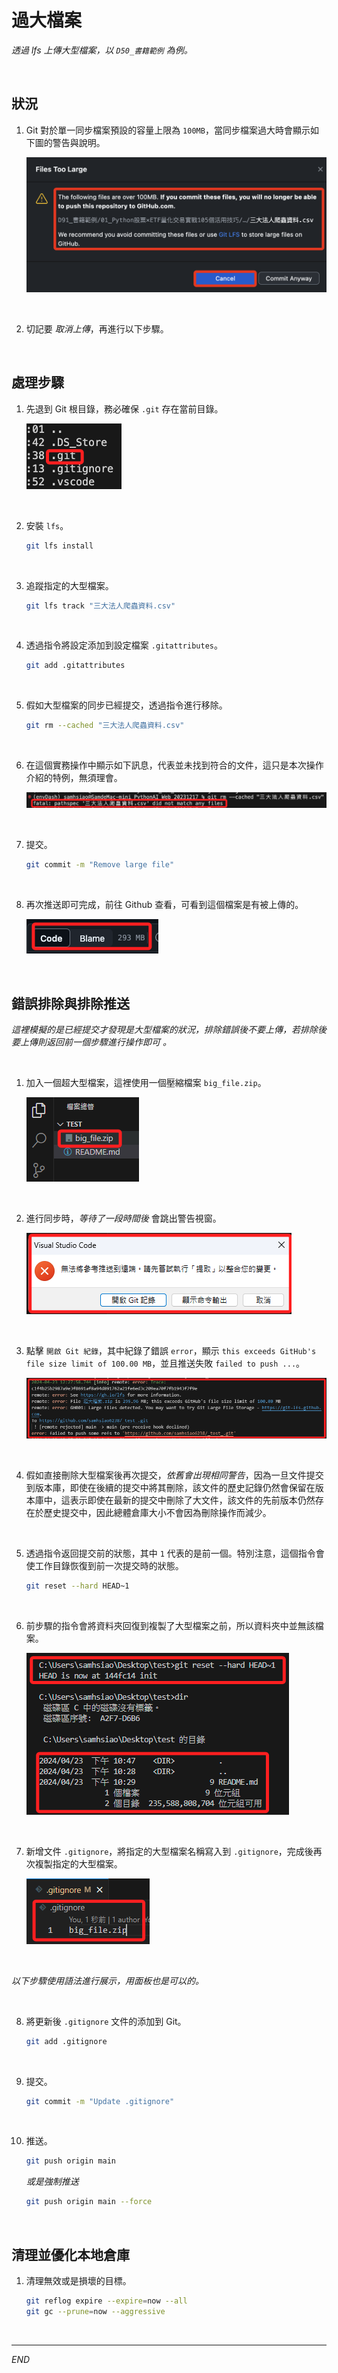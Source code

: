 # 過大檔案

_透過 lfs 上傳大型檔案，以 `D50_書籍範例` 為例。_

<br>

## 狀況

1. Git 對於單一同步檔案預設的容量上限為 `100MB`，當同步檔案過大時會顯示如下圖的警告與說明。

    ![](images/img_58.png)

<br>

2. 切記要 _取消上傳_，再進行以下步驟。

<br>

## 處理步驟

1. 先退到 Git 根目錄，務必確保 `.git` 存在當前目錄。

    ![](images/img_59.png)

<br>

2. 安裝 `lfs`。

    ```bash
    git lfs install
    ```

<br>

3. 追蹤指定的大型檔案。

    ```bash
    git lfs track "三大法人爬蟲資料.csv"
    ```

<br>

4. 透過指令將設定添加到設定檔案 `.gitattributes`。

    ```bash
    git add .gitattributes
    ```

<br>

5. 假如大型檔案的同步已經提交，透過指令進行移除。

    ```bash
    git rm --cached "三大法人爬蟲資料.csv"
    ```

<br>

6. 在這個實務操作中顯示如下訊息，代表並未找到符合的文件，這只是本次操作介紹的特例，無須理會。

    ![](images/img_60.png)

<br>

7. 提交。

    ```bash
    git commit -m "Remove large file"
    ```

<br>

8. 再次推送即可完成，前往 Github 查看，可看到這個檔案是有被上傳的。

    ![](images/img_61.png)

<br>

## 錯誤排除與排除推送

_這裡模擬的是已經提交才發現是大型檔案的狀況，排除錯誤後不要上傳，若排除後要上傳則返回前一個步驟進行操作即可 。_

<br>

1. 加入一個超大型檔案，這裡使用一個壓縮檔案 `big_file.zip`。

    ![](images/img_66.png)

<br>

2. 進行同步時，_等待了一段時間後_ 會跳出警告視窗。

    ![](images/img_67.png)

<br>

3. 點擊 `開啟 Git 紀錄`，其中紀錄了錯誤 `error`，顯示 `this exceeds GitHub's file size limit of 100.00 MB`，並且推送失敗 `failed to push ...`。

    ![](images/img_68.png)

<br>

4. 假如直接刪除大型檔案後再次提交，_依舊會出現相同警告_，因為一旦文件提交到版本庫，即使在後續的提交中將其刪除，該文件的歷史記錄仍然會保留在版本庫中，這表示即使在最新的提交中刪除了大文件，該文件的先前版本仍然存在於歷史提交中，因此總體倉庫大小不會因為刪除操作而減少。

<br>

5. 透過指令返回提交前的狀態，其中 `1` 代表的是前一個。特別注意，這個指令會使工作目錄恢復到前一次提交時的狀態。

    ```bash
    git reset --hard HEAD~1
    ```

<br>

6. 前步驟的指令會將資料夾回復到複製了大型檔案之前，所以資料夾中並無該檔案。

    ![](images/img_77.png)

<br>

7. 新增文件 `.gitignore`，將指定的大型檔案名稱寫入到 `.gitignore`，完成後再次複製指定的大型檔案。

    ![](images/img_71.png)

<br>

_以下步驟使用語法進行展示，用面板也是可以的。_

<br>

8. 將更新後 `.gitignore` 文件的添加到 Git。

    ```bash
    git add .gitignore
    ```

<br>

9. 提交。

    ```bash
    git commit -m "Update .gitignore"
    ```

<br>

10. 推送。

    ```bash
    git push origin main
    ```
    _或是強制推送_
    ```bash
    git push origin main --force
    ```
<br>

## 清理並優化本地倉庫

1. 清理無效或是損壞的目標。

    ```bash
    git reflog expire --expire=now --all
    git gc --prune=now --aggressive
    ```

<br>

___

_END_